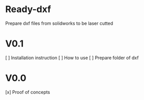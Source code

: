 # Ready-dxf
Prepare dxf files from solidworks to be laser cutted




# V0.1
[ ] Installation instruction
[ ] How to use
[ ] Prepare folder of dxf

# V0.0
[x] Proof of concepts
